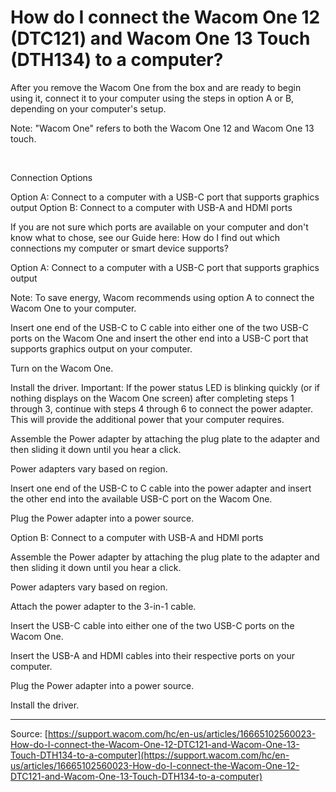 # How do I connect the Wacom One 12 (DTC121) and Wacom One 13 Touch (DTH134) to a computer?

After you remove the Wacom One from the box and are ready to begin using it, connect it to your computer using the steps in option A or B, depending on your computer's setup.

Note: "Wacom One" refers to both the Wacom One 12 and Wacom One 13 touch.


 

Connection Options

Option A: Connect to a computer with a USB-C port that supports graphics output
Option B: Connect to a computer with USB-A and HDMI ports



If you are not sure which ports are available on your computer and don't know what to chose, see our Guide here: How do I find out which connections my computer or smart device supports?


Option A: Connect to a computer with a USB-C port that supports graphics output

Note: To save energy, Wacom recommends using option A to connect the Wacom One to your computer.

Insert one end of the USB-C to C cable into either one of the two USB-C ports on the Wacom One and insert the other end into a USB-C port that supports graphics output on your computer.

Turn on the Wacom One.



Install the driver.
Important: If the power status LED is blinking quickly (or if nothing displays on the Wacom One screen) after completing steps 1 through 3, continue with steps 4 through 6 to connect the power adapter. This will provide the additional power that your computer requires.



Assemble the Power adapter by attaching the plug plate to the adapter and then sliding it down until you hear a click.

Power adapters vary based on region.



Insert one end of the USB-C to C cable into the power adapter and insert the other end into the available USB-C port on the Wacom One.



Plug the Power adapter into a power source.






Option B: Connect to a computer with USB-A and HDMI ports


Assemble the Power adapter by attaching the plug plate to the adapter and then sliding it down until you hear a click.

Power adapters vary based on region.



Attach the power adapter to the 3-in-1 cable.



Insert the USB-C cable into either one of the two USB-C ports on the Wacom One.



Insert the USB-A and HDMI cables into their respective ports on your computer.



Plug the Power adapter into a power source.





Install the driver.

---
Source: [https://support.wacom.com/hc/en-us/articles/16665102560023-How-do-I-connect-the-Wacom-One-12-DTC121-and-Wacom-One-13-Touch-DTH134-to-a-computer](https://support.wacom.com/hc/en-us/articles/16665102560023-How-do-I-connect-the-Wacom-One-12-DTC121-and-Wacom-One-13-Touch-DTH134-to-a-computer)
